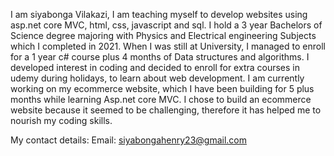 I am siyabonga Vilakazi,
I am teaching myself to develop websites using asp.net core MVC, html, css, javascript and sql.
I hold a 3 year Bachelors of Science degree majoring with Physics and Electrical engineering  Subjects which I completed in 2021. 
When I was still at University, I managed to enroll for a 1 year c# course plus 4 months of Data structures and algorithms.
I developed interest in coding and decided to enroll for extra courses in udemy during holidays, to learn about web development.
I am currently working on my ecommerce website, which I have been building for 5 plus months while learning Asp.net core MVC. I chose to build an ecommerce website because it seemed to 
be challenging, therefore it has helped me to nourish my coding skills.

My contact details:
Email: siyabongahenry23@gmail.com 
